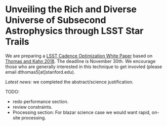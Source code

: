# Unveiling the Rich and Diverse Universe of Subsecond Astrophysics through LSST Star Trails

We are preparing a [LSST Cadence Optimization White Paper](https://www.google.com) based on [Thomas and Kahn 2018](https://arxiv.org/abs/1808.06977). The deadline is November 30th. We encourage those who are generally interested in this technique to get invovled (please email dthomas5[at]stanford.edu). 

*Latest news:* we completed the abstract/science justification.

 TODO:
- redo performance section.
- review constraints.
- Processing section: For blazar science case we would want rapid, on-site processing.
